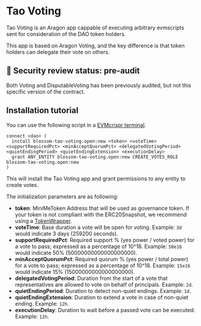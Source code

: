 # Tao Voting

Tao Voting is an Aragon app cappable of executing arbitrary evmscripts sent for
consideration of the DAO token holders. 

This app is based on Aragon Voting, and the key difference is that token holders
can delegate their vote on others.

## :rotating_light: Security review status: pre-audit

Both Voting and DisputableVoting has been previously audited, but not this specific
version of the contract.

## Installation tutorial

You can use the following script in a [EVMcrispr terminal](https://evmcrispr.blossom.software).

```
connect <dao> (
  install blossom-tao-voting.open:new <token> <voteTime> <supportRequiredPct> <minAcceptQuorumPct> <delegatedVotingPeriod> <quietEndingPeriod> <quietEndingExtension> <executionDelay>
  grant ANY_ENTITY blossom-tao-voting.open:new CREATE_VOTES_ROLE blossom-tao-voting.open:new
)
```

This will install the Tao Voting app and grant permissions to any entity to create
votes.

The initialization parameters are as following:

* **token**: MiniMeToken Address that will be used as governance token. If your
token is not compliant with the ERC20Snapshot, we recommend using a
[TokenWrapper](https://github.com/BlossomLabs/token-wrapper-aragon-app>).
* **voteTime**: Base duration a vote will be open for voting. Example: `3d` would
indicate 3 days (259200 seconds).
* **supportRequiredPct**: Required support % (yes power / voted power) for a vote
to pass; expressed as a percentage of 10^18. Example: `50e16` would indicate 50%
(50000000000000000000).
* **minAcceptQuorumPct**: Required quorum % (yes power / total power) for a vote to pass;
expressed as a percentage of 10^18. Example: `15e16` would indicate 15% (15000000000000000000).
* **delegatedVotingPeriod**: Duration from the start of a vote that representatives are
allowed to vote on behalf of principals. Example: `2d`.
* **quietEndingPeriod**: Duration to detect non-quiet endings. Example: `1d`.
* **quietEndingExtension**: Duration to extend a vote in case of non-quiet ending. Example:
`12h`.
* **executionDelay**: Duration to wait before a passed vote can be executed: Example: `12h`.
